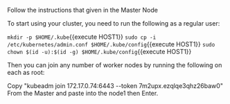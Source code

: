 Follow the instructions that given in the Master Node


To start using your cluster, you need to run the following as a regular user:

  `mkdir -p $HOME/.kube`{{execute HOST1}}
  `sudo cp -i /etc/kubernetes/admin.conf $HOME/.kube/config`{{execute HOST1}}
  `sudo chown $(id -u):$(id -g) $HOME/.kube/config`{{execute HOST1}}
  
  Then you can join any number of worker nodes by running the following on each as root:

Copy "kubeadm join 172.17.0.74:6443 --token 7m2upx.ezqlqe3qhz26baw0"  From the Master
and paste into the node1 then Enter.
